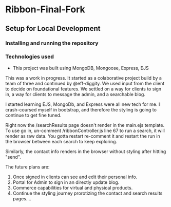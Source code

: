 # Ribbon-Final-Fork

## Setup for Local Development
### Installing and running the repository
### Technologies used
* This project was built using MongoDB, Mongoose, Express, EJS


This was a work in progress. It started as a colaborative project build by a team of three and continued by @eff-diggity. We used input from the client to decide on foundational features. We settled on a way for clients to sign in, a way for clients to message the admin, and a searchable blog. 

I started learning EJS, MongoDb, and Express were all new tech for me. I crash-coursed myself in bootstrap, and therefore the styling is going to continue to get fine tuned. 

Right now the /searchResults page doesn't render in the main.ejs template. To use go in, un-comment /ribbonController.js line 67 to run a search, it will render as raw data. You gotta restart re-comment it and restart the run in the browser between each search to keep exploring. 

Similarly, the contact info  renders in the  browser without styling after hitting "send". 

The future plans are: 
1) Once signed in clients can see and edit their personal info.
2) Portal for Admin to sign in an directly update blog.
3) Commerce capabilities for virtual and physical products.
4) Continue the styling journey prorotizing the contact and search results pages....



